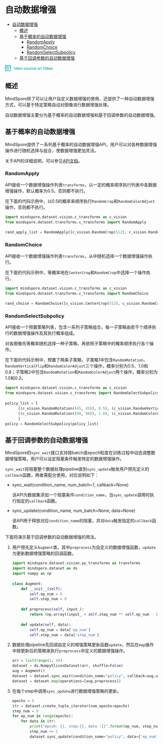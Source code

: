 # 自动数据增强

<!-- TOC depthFrom:1 depthTo:6 withLinks:1 updateOnSave:1 orderedList:0 -->

- [自动数据增强](#自动数据增强)
    - [概述](#概述)
    - [基于概率的自动数据增强](#基于概率的自动数据增强)
        - [RandomApply](#RandomApply)
        - [RandomChoice](#RandomChoice)
        - [RandomSelectSubpolicy](#RandomSelectSubpolicy)
    - [基于回调参数的自动数据增强](#基于回调参数的自动数据增强)

<!-- /TOC -->

<a href="https://gitee.com/mindspore/docs/blob/master/api/source_zh_cn/programming_guide/auto_augmentation.md" target="_blank"><img src="../_static/logo_source.png"></a>

## 概述

MindSpore除了可以让用户自定义数据增强的使用，还提供了一种自动数据增强方式，可以基于特定策略自动对图像进行数据增强处理。

自动数据增强主要分为基于概率的自动数据增强和基于回调参数的自动数据增强。

## 基于概率的自动数据增强

MindSpore提供了一系列基于概率的自动数据增强API，用户可以对各种数据增强操作进行随机选择与组合，使数据增强更加灵活。

关于API的详细说明，可以参见[API文档](https://www.mindspore.cn/api/zh-CN/master/api/python/mindspore/mindspore.dataset.transforms.html)。

### RandomApply

API接收一个数据增强操作列表`transforms`，以一定的概率顺序执行列表中各数据增强操作，默认概率为0.5，否则都不执行。

在下面的代码示例中，以0.5的概率来顺序执行`RandomCrop`和`RandomColorAdjust`操作，否则都不执行。

```python
import mindspore.dataset.vision.c_transforms as c_vision
from mindspore.dataset.transforms.c_transforms import RandomApply

rand_apply_list = RandomApply([c_vision.RandomCrop(512), c_vision.RandomColorAdjust()])
```

### RandomChoice

API接收一个数据增强操作列表`transforms`，从中随机选择一个数据增强操作执行。

在下面的代码示例中，等概率地在`CenterCrop`和`RandomCrop`中选择一个操作执行。

```python
import mindspore.dataset.vision.c_transforms as c_vision
from mindspore.dataset.transforms.c_transforms import RandomChoice

rand_choice = RandomChoice([c_vision.CenterCrop(512), c_vision.RandomCrop(512)])
```

### RandomSelectSubpolicy

API接收一个预置策略列表，包含一系列子策略组合，每一子策略由若干个顺序执行的数据增强操作及其执行概率组成。

对各图像先等概率随机选择一种子策略，再依照子策略中的概率顺序执行各个操作。

在下面的代码示例中，预置了两条子策略，子策略1中包含`RandomRotation`、`RandomVerticalFlip`和`RandomColorAdjust`三个操作，概率分别为0.5、1.0和0.8；子策略2中包含`RandomRotation`和`RandomColorAdjust`两个操作，概率分别为1.0和0.2。

```python
import mindspore.dataset.vision.c_transforms as c_vision
from mindspore.dataset.vision.c_transforms import RandomSelectSubpolicy

policy_list = [
      [(c_vision.RandomRotation((45, 45)), 0.5), (c_vision.RandomVerticalFlip(), 1.0), (c_vision.RandomColorAdjust(), 0.8)],
      [(c_vision.RandomRotation((90, 90)), 1.0), (c_vision.RandomColorAdjust(), 0.2)]
      ]
policy = RandomSelectSubpolicy(policy_list)
```

## 基于回调参数的自动数据增强

MindSpore的`sync_wait`接口支持按batch或epoch粒度在训练过程中动态调整数据增强策略，用户可以设定阻塞条件触发特定的数据增强操作。

`sync_wait`将阻塞整个数据处理pipeline直到`sync_update`触发用户预先定义的`callback`函数，两者需配合使用，对应说明如下：

- sync_wait(condition_name, num_batch=1, callback=None)

    该API为数据集添加一个阻塞条件`condition_name`，当`sync_update`调用时执行指定的`callback`函数。

- sync_update(condition_name, num_batch=None, data=None)

    该API用于释放对应`condition_name`的阻塞，并对`data`触发指定的`callback`函数。

下面将演示基于回调参数的自动数据增强的用法。

1. 用户预先定义`Augment`类，其中`preprocess`为自定义的数据增强函数，`update`为更新数据增强策略的回调函数。

    ```python
    import mindspore.dataset.vision.py_transforms as transforms
    import mindspore.dataset as ds
    import numpy as np

    class Augment:
        def __init__(self):
            self.ep_num = 0
            self.step_num = 0

        def preprocess(self, input_):
            return (np.array((input_ + self.step_num ** self.ep_num - 1), ))

        def update(self, data):
            self.ep_num = data['ep_num']
            self.step_num = data['step_num']
    ```

2. 数据处理pipeline先回调自定义的增强策略更新函数`update`，然后在`map`操作中按更新后的策略来执行`preprocess`中定义的数据增强操作。

    ```python
    arr = list(range(1, 4))
    dataset = ds.NumpySlicesDataset(arr, shuffle=False)
    aug = Augment()
    dataset = dataset.sync_wait(condition_name="policy", callback=aug.update)
    dataset = dataset.map(operations=[aug.preprocess])
    ```

3. 在每个step中调用`sync_update`进行数据增强策略的更新。

    ```python
    epochs = 5
    itr = dataset.create_tuple_iterator(num_epochs=epochs)
    step_num = 0
    for ep_num in range(epochs):
        for data in itr:
            print("epcoh: {}, step:{}, data :{}".format(ep_num, step_num, data))
            step_num += 1
            dataset.sync_update(condition_name="policy", data={'ep_num': ep_num, 'step_num': step_num})
    ```
